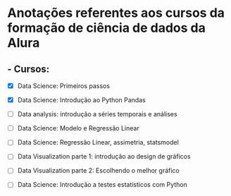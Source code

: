 # Anotações referentes aos cursos da formação de ciência de dados da Alura
## - Cursos:
- [x] Data Science: Primeiros passos
- [x] Data Science: Introdução ao Python Pandas
- [ ] Data analysis: introdução a séries temporais e análises
- [ ] Data Science: Modelo e Regressão Linear
- [ ] Data Science: Regressão Linear, assimetria, statsmodel
- [ ] Data Visualization parte 1: introdução ao design de gráficos
- [ ] Data Visualization parte 2: Escolhendo o melhor gráfico
- [ ] Data Science: Introdução a testes estatísticos com Python

